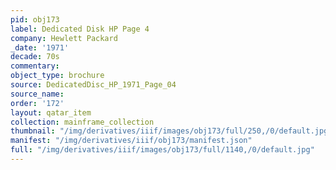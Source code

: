 ```yaml
---
pid: obj173
label: Dedicated Disk HP Page 4
company: Hewlett Packard
_date: '1971'
decade: 70s
commentary:
object_type: brochure
source: DedicatedDisc_HP_1971_Page_04
source_name:
order: '172'
layout: qatar_item
collection: mainframe_collection
thumbnail: "/img/derivatives/iiif/images/obj173/full/250,/0/default.jpg"
manifest: "/img/derivatives/iiif/obj173/manifest.json"
full: "/img/derivatives/iiif/images/obj173/full/1140,/0/default.jpg"
---
```

